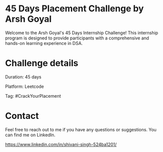 # 45 Days Placement Challenge by Arsh Goyal
Welcome to the Arsh Goyal's 45 Days Internship Challenge! This internship program is designed to provide participants with a comprehensive and hands-on learning experience in DSA.

# Challenge details

Duration: 45 days

Platform: Leetcode

Tag: #CrackYourPlacement

# Contact 

Feel free to reach out to me if you have any questions or suggestions. You can find me on LinkedIn.

https://www.linkedin.com/in/shivani-singh-524ba1201/

